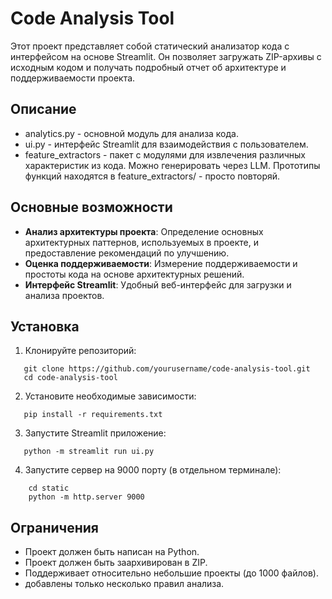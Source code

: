 # Code Analysis Tool


Этот проект представляет собой статический анализатор кода с интерфейсом на основе Streamlit. Он позволяет загружать ZIP-архивы с исходным кодом и получать подробный отчет об архитектуре и поддерживаемости проекта.


## Описание

- analytics.py - основной модуль для анализа кода.
- ui.py - интерфейс Streamlit для взаимодействия с пользователем.
- feature_extractors - пакет с модулями для извлечения различных характеристик из кода. Можно генерировать через LLM. Прототипы функций находятся в feature_extractors/ - просто повторяй.

## Основные возможности


- **Анализ архитектуры проекта**: Определение основных архитектурных паттернов, используемых в проекте, и предоставление рекомендаций по улучшению.
- **Оценка поддерживаемости**: Измерение поддерживаемости и простоты кода на основе архитектурных решений.
- **Интерфейс Streamlit**: Удобный веб-интерфейс для загрузки и анализа проектов.


## Установка

1. Клонируйте репозиторий:
```
   git clone https://github.com/yourusername/code-analysis-tool.git
   cd code-analysis-tool
```

2. Установите необходимые зависимости:
```
   pip install -r requirements.txt
```

3. Запустите Streamlit приложение:
```
   python -m streamlit run ui.py
```

4. Запустите сервер на 9000 порту (в отдельном терминале):
```
	cd static
	python -m http.server 9000
```

## Ограничения

- Проект должен быть написан на Python.
- Проект должен быть заархивирован в ZIP.
- Поддерживает относительно небольшие проекты (до 1000 файлов).
- добавлены только несколько правил анализа.
